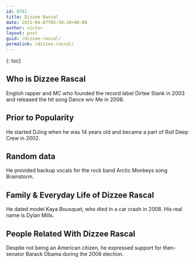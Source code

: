 ```yaml
---
id: 8761
title: Dizzee Rascal
date: 2021-04-07T05:50:20+00:00
author: victor
layout: post
guid: /dizzee-rascal/
permalink: /dizzee-rascal/
---
```



{: toc}


## Who is Dizzee Rascal



English rapper and MC who founded the record label Dirtee Stank in 2003 and released the hit song Dance wiv Me in 2008.

                
                
                
## Prior to Popularity



He started DJing when he was 14 years old and became a part of Roll Deep Crew in 2002.

                
                
                
## Random data



He provided backup vocals for the rock band Arctic Monkeys song Brainstorm.

                
                
                
## Family & Everyday Life of Dizzee Rascal



He dated model Kaya Bousquet, who died in a car crash in 2008. His real name is Dylan Mills.

                
                
                
## People Related With Dizzee Rascal



Despite not being an American citizen, he expressed support for then-senator Barack Obama during the 2008 election.

                
              
            
          
          
          